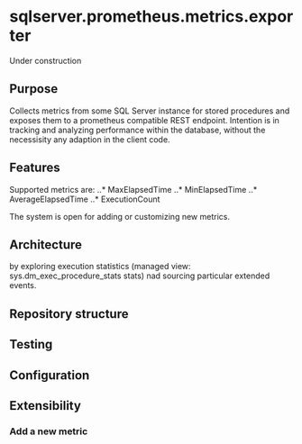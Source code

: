# sqlserver.prometheus.metrics.exporter

Under construction

## Purpose
Collects metrics from some SQL Server instance for stored procedures and exposes them to a prometheus compatible REST endpoint.
Intention is in tracking and analyzing performance within the database, without the necessisity any adaption in the client code.  

## Features
Supported metrics are:
..* MaxElapsedTime 
..* MinElapsedTime
..* AverageElapsedTime
..* ExecutionCount

The system is open for adding or customizing new metrics.

## Architecture

 by exploring execution statistics (managed view: sys.dm_exec_procedure_stats stats) nad sourcing particular extended events.

## Repository structure

## Testing

## Configuration

## Extensibility

### Add a new metric
